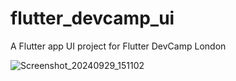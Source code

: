 # flutter_devcamp_ui

A Flutter app UI project for Flutter DevCamp London

![Screenshot_20240929_151102](https://github.com/user-attachments/assets/96e70bac-de67-46aa-929c-94f9362839dc)
